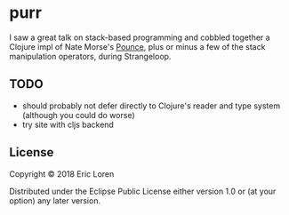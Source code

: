 # purr

I saw a great talk on stack-based programming and cobbled together a Clojure impl of Nate Morse's [Pounce](https://github.com/nmorse/pounce), plus or minus a few of the stack manipulation operators, during Strangeloop.

## TODO

* should probably not defer directly to Clojure's reader and type system (although you could do worse)
* try site with cljs backend

## License

Copyright © 2018 Eric Loren

Distributed under the Eclipse Public License either version 1.0 or (at
your option) any later version.
